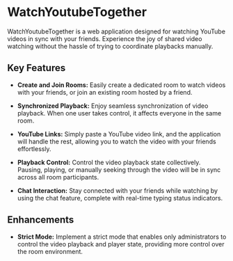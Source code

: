 # WatchYoutubeTogether
WatchYoutubeTogether is a web application designed for watching YouTube videos in sync with your friends. Experience the joy of shared video watching without the hassle of trying to coordinate playbacks manually.

## Key Features

- **Create and Join Rooms:** Easily create a dedicated room to watch videos with your friends, or join an existing room hosted by a friend.

- **Synchronized Playback:** Enjoy seamless synchronization of video playback. When one user takes control, it affects everyone in the same room.

- **YouTube Links:** Simply paste a YouTube video link, and the application will handle the rest, allowing you to watch the video with your friends effortlessly.

- **Playback Control:** Control the video playback state collectively. Pausing, playing, or manually seeking through the video will be in sync across all room participants.

- **Chat Interaction:** Stay connected with your friends while watching by using the chat feature, complete with real-time typing status indicators.

## Enhancements

- **Strict Mode:** Implement a strict mode that enables only administrators to control the video playback and player state, providing more control over the room environment.
